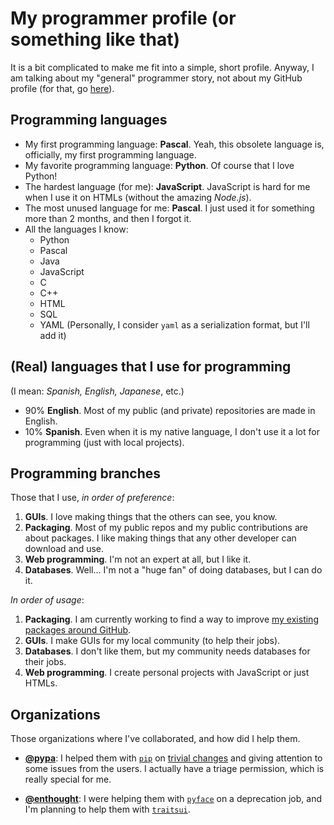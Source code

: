 # My programmer profile (or something like that)

It is a bit complicated to make me fit into a simple, short profile. Anyway, I am talking about
my "general" programmer story, not about my GitHub profile \(for that, go [here](http://github.com/diddileija)\).

## Programming languages

- My first programming language: **Pascal**. Yeah, this obsolete language is, officially, my first programming language.
- My favorite programming language: **Python**. Of course that I love Python!
- The hardest language \(for me\): **JavaScript**. JavaScript is hard for me when I use it on HTMLs \(without the amazing _Node.js_\).
- The most unused language for me: **Pascal**. I just used it for something more than 2 months, and then I forgot it.
- All the languages I know:
  - Python
  - Pascal
  - Java
  - JavaScript
  - C
  - C++
  - HTML
  - SQL
  - YAML \(Personally, I consider `yaml` as a serialization format, but I'll add it\)

## \(Real\) languages that I use for programming

\(I mean: _Spanish, English, Japanese_, etc.\)

- 90% **English**. Most of my public \(and private\) repositories are made in English.
- 10% **Spanish**. Even when it is my native language, I don't use it a lot for programming \(just with local projects\).

## Programming branches

Those that I use, _in order of preference_:

1. **GUIs**. I love making things that the others can see, you know.
2. **Packaging**. Most of my public repos and my public contributions are about packages. I like making things that any other developer can download and use.
3. **Web programming**. I'm not an expert at all, but I like it.
4. **Databases**. Well... I'm not a "huge fan" of doing databases, but I can do it.

_In order of usage_:

1. **Packaging**. I am currently working to find a way to improve [my existing packages around GitHub](http://github.com/DiddiLeija?tab=repositories).
2. **GUIs**. I make GUIs for my local community \(to help their jobs\).
3. **Databases**. I don't like them, but my community needs databases for their jobs.
4. **Web programming**. I create personal projects with JavaScript or just HTMLs.

## Organizations

Those organizations where I've collaborated, and how did I help them.

- **[@pypa](http://github.com/pypa)**: I helped them with [`pip`](http://pip.pypa.io) on [trivial changes](https://github.com/pypa/pip/issues?q=author%3ADiddiLeija) and giving attention to some issues from the users. I actually have a triage permission, which is really special for me.

- **[@enthought](http://github.com/enthought)**: I were helping them with [`pyface`](http://github.com/enthought/pyface) on a deprecation job, and I'm planning to help them with [`traitsui`](http://github.com/enthought/traitsui).
